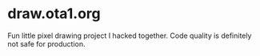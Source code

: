 # draw.ota1.org

Fun little pixel drawing project I hacked together. Code quality is definitely not safe for production.

